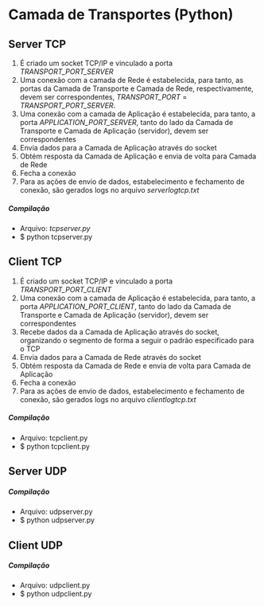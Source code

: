 # Camada de Transportes (Python)

## Server TCP
 1) É criado um socket TCP/IP e vinculado a porta *TRANSPORT_PORT_SERVER*
 2) Uma conexão com a camada de Rede é estabelecida, para tanto, as portas da Camada de Transporte e Camada de Rede, 
    respectivamente, devem ser correspondentes, *TRANSPORT_PORT* = *TRANSPORT_PORT_SERVER*. 
 3) Uma conexão com a camada de Aplicação é estabelecida, para tanto, a porta *APPLICATION_PORT_SERVER*, tanto do lado da Camada de 
    Transporte e Camada de Aplicação (servidor), devem ser correspondentes
 4) Envia dados para a Camada de Aplicação através do socket
 5) Obtém resposta da Camada de Aplicação e envia de volta para Camada de Rede
 6) Fecha a conexão
 7) Para as ações de envio de dados, estabelecimento e fechamento de conexão, são gerados logs no arquivo *serverlogtcp.txt*
 
##### Compilação
- Arquivo: *tcpserver.py*
- $ python tcpserver.py

## Client TCP
 1) É criado um socket TCP/IP e vinculado a porta *TRANSPORT_PORT_CLIENT* 
 2) Uma conexão com a camada de Aplicação é estabelecida, para tanto, a porta *APPLICATION_PORT_CLIENT*, tanto do lado da Camada de 
    Transporte e Camada de Aplicação (servidor), devem ser correspondentes
 3) Recebe dados da a Camada de Aplicação através do socket, organizando o segmento de forma a seguir o padrão especificado para o TCP
 4) Envia dados para a Camada de Rede através do socket
 4) Obtém resposta da Camada de Rede e envia de volta para Camada de Aplicação
 6) Fecha a conexão
 7) Para as ações de envio de dados, estabelecimento e fechamento de conexão, são gerados logs no arquivo *clientlogtcp.txt*
 
##### Compilação
- Arquivo: tcpclient.py
- $ python tcpclient.py

## Server UDP
##### Compilação
- Arquivo: udpserver.py
- $ python udpserver.py

## Client UDP
##### Compilação
- Arquivo: udpclient.py
- $ python udpclient.py




